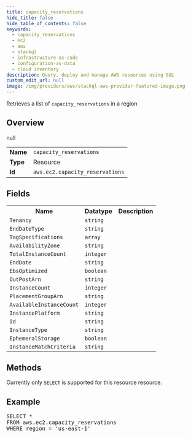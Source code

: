 ```yaml
---
title: capacity_reservations
hide_title: false
hide_table_of_contents: false
keywords:
  - capacity_reservations
  - ec2
  - aws
  - stackql
  - infrastructure-as-code
  - configuration-as-data
  - cloud inventory
description: Query, deploy and manage AWS resources using SQL
custom_edit_url: null
image: /img/providers/aws/stackql-aws-provider-featured-image.png
---
```

Retrieves a list of <code>capacity_reservations</code> in a region

## Overview
<table><tbody>
<tr><td><b>Name</b></td><td><code>capacity_reservations</code></td></tr>
<tr><td><b>Type</b></td><td>Resource</td></tr>
null
<tr><td><b>Id</b></td><td><code>aws.ec2.capacity_reservations</code></td></tr>
</tbody></table>

## Fields
<table><tbody>
<tr><th>Name</th><th>Datatype</th><th>Description</th></tr>
<tr><td><code>Tenancy</code></td><td><code>string</code></td><td></td></tr><tr><td><code>EndDateType</code></td><td><code>string</code></td><td></td></tr><tr><td><code>TagSpecifications</code></td><td><code>array</code></td><td></td></tr><tr><td><code>AvailabilityZone</code></td><td><code>string</code></td><td></td></tr><tr><td><code>TotalInstanceCount</code></td><td><code>integer</code></td><td></td></tr><tr><td><code>EndDate</code></td><td><code>string</code></td><td></td></tr><tr><td><code>EbsOptimized</code></td><td><code>boolean</code></td><td></td></tr><tr><td><code>OutPostArn</code></td><td><code>string</code></td><td></td></tr><tr><td><code>InstanceCount</code></td><td><code>integer</code></td><td></td></tr><tr><td><code>PlacementGroupArn</code></td><td><code>string</code></td><td></td></tr><tr><td><code>AvailableInstanceCount</code></td><td><code>integer</code></td><td></td></tr><tr><td><code>InstancePlatform</code></td><td><code>string</code></td><td></td></tr><tr><td><code>Id</code></td><td><code>string</code></td><td></td></tr><tr><td><code>InstanceType</code></td><td><code>string</code></td><td></td></tr><tr><td><code>EphemeralStorage</code></td><td><code>boolean</code></td><td></td></tr><tr><td><code>InstanceMatchCriteria</code></td><td><code>string</code></td><td></td></tr>
</tbody></table>

## Methods
Currently only <code>SELECT</code> is supported for this resource resource.

## Example
<pre>
SELECT * 
FROM aws.ec2.capacity_reservations
WHERE region = 'us-east-1'
</pre>
